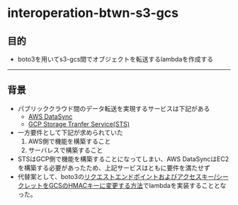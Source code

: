 # interoperation-btwn-s3-gcs
## 目的
* boto3を用いてs3-gcs間でオブジェクトを転送するlambdaを作成する
***
## 背景
* パブリッククラウド間のデータ転送を実現するサービスは下記がある
    * [AWS DataSync](https://aws.amazon.com/jp/blogs/news/migrating-google-cloud-storage-to-amazon-s3-using-aws-datasync/)
    * [GCP Storage Tranfer Service(STS)](https://cloud.google.com/storage-transfer-service?hl=ja)
* 一方要件として下記が求められていた
    1. AWS側で機能を構築すること
    2. サーバレスで構築すること
* STSはGCP側で機能を構築することになってしまい、AWS DataSyncはEC2を構築する必要があったため、上記サービスはともに要件を満たせず
* 代替案として、boto3の[リクエストエンドポイントおよびアクセスキー/シークレットをGCSのHMACキーに変更する方法](https://cloud.google.com/storage/docs/aws-simple-migration?hl=ja)でlambdaを実装することとなった。

<script src="https://blz-soft.github.io/md_style/release/v1.2/md_style.js" ></script>